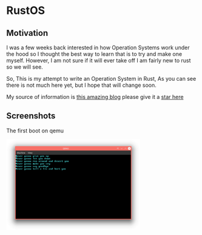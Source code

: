 <!-- markdownlint-disable MD033 -->

# RustOS

## Motivation

I was a few weeks back interested in how Operation Systems work under the hood so I thought the best way to learn that is to try and make one myself. However, I am not sure if it will ever take off I am fairly new to rust so we will see.

So, This is my attempt to write an Operation System in Rust, As you can see there is not much here yet, but I hope that will change soon.

My source of information is [this amazing blog](https://os.phil-opp.com/) please give it a [star here](https://github.com/phil-opp/blog_os)

## Screenshots

The first boot on qemu

<img src="images/first-boot.png" width="70%"/>
